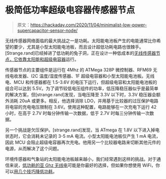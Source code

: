 # 极简低功率超级电容器传感器节点

> 原文：<https://hackaday.com/2020/11/04/minimalist-low-power-supercapacitor-sensor-node/>

无线传感器网络面临的最大挑战之一是功耗。太阳能电池板产生的电能通常比你希望的要少，尤其是小型太阳能电池板，而且设计超低功耗电路也很棘手。[Strange.rand]已经掉进了低功耗的兔子洞，正在设计一种低成本的[无线传感器节点，它依靠太阳能和超级电容器](https://hackaday.io/project/175514-wireless-solar-powered-sensor-node)运行。

传感器节点的主要组件是运行在 4Mhz 的 ATMega 328P 微控制器、RFM69 无线电收发器、I2C 温度/湿度传感器、1F 超级电容器和小型太阳能电池板。无线电、MCU 和传感器都在 1.5-3.6V 的电压下运行，但超级电容和太阳能电池板的组合可以达到 5.5V。为了调节较低电压组件的功率，低压降稳压器似乎是最简单的解决方案，但[strange.rand]发现，当电压降至 3.3V 以下时，3.3V 稳压器会额外消耗 20uA 或更多。相反，他选择消除 LDO，并用基于比较器的过压保护电路将电容的充电电压限制在 3.6V。使用这种配置，电路能够在一次充电下运行 42 小时，在高于 2.7V 时每分钟传输一次数据，低于 2.7V 时每三分钟传输一次数据。

另一个挑战是欠压保护。[strange.rand]发现，当 ATmega 在 1.8V 以下进入掉电状态时，它会消耗未记录的 3-5 mA 电流。小型太阳能电池板仅产生 1 mA 电流，因此 MCU 会阻止超级电容器再次充电。他用另一个比较器电路来切断其他元件的电源，从而解决了这个问题。

环境传感器和气象站的太阳能电池板越来越小，我们经常遇到这样的挑战。对于通信来说，[低功耗的亚 Ghz 无线电](https://hackaday.io/project/163922-low-power-high-accuracy-weather-station)可能是你最好的选择，但如果你想使用 WiFi，你可以[用几个技巧降低功耗](https://hackaday.com/2018/11/04/weather-station-is-a-tutorial-in-low-power-design/)。